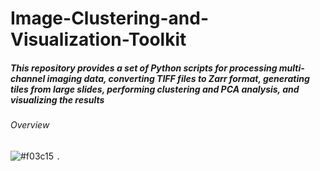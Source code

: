 # Image-Clustering-and-Visualization-Toolkit

##### This repository provides a set of Python scripts for processing multi-channel imaging data, converting TIFF files to Zarr format, generating tiles from large slides, performing clustering and PCA analysis, and visualizing the results

###### Overview

![#f03c15](https://www.iconsdb.com/icons/download/color/f03c15/circle-16.png) `.`


